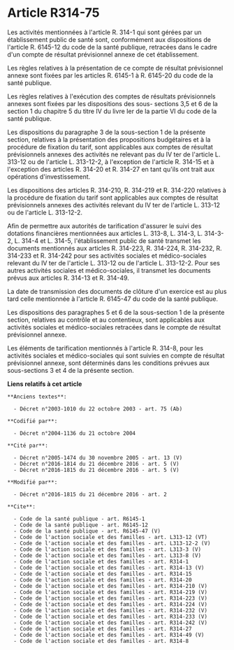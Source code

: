 # Article R314-75

Les activités mentionnées à l'article R. 314-1 qui sont gérées par un établissement public de santé sont, conformément aux
dispositions de l'article R. 6145-12 du code de la santé publique, retracées dans le cadre d'un compte de résultat
prévisionnel annexe de cet établissement. 

Les règles relatives à la présentation de ce compte de résultat prévisionnel annexe sont fixées par les articles R. 6145-1 à
R. 6145-20 du code de la santé publique. 

Les règles relatives à l'exécution des comptes de résultats prévisionnels annexes sont fixées par les dispositions des sous-
sections 3,5 et 6 de la section 1 du chapitre 5 du titre IV du livre Ier de la partie VI du code de la santé publique. 

Les dispositions du paragraphe 3 de la sous-section 1 de la présente section, relatives à la présentation des propositions
budgétaires et à la procédure de fixation du tarif, sont applicables aux comptes de résultat prévisionnels annexes des
activités ne relevant pas du IV ter de l'article L. 313-12 ou de l'article L. 313-12-2, à l'exception de l'article R. 314-15
et à l'exception des articles R. 314-20 et R. 314-27 en tant qu'ils ont trait aux opérations d'investissement. 

Les dispositions des articles R. 314-210, R. 314-219 et R. 314-220 relatives à la procédure de fixation du tarif sont
applicables aux comptes de résultat prévisionnels annexes des activités relevant du IV ter de l'article L. 313-12 ou de
l'article L. 313-12-2. 

Afin de permettre aux autorités de tarification d'assurer le suivi des dotations financières mentionnées aux articles L.
313-8, L. 314-3, L. 314-3-2, L. 314-4 et L. 314-5, l'établissement public de santé transmet les documents mentionnés aux
articles R. 314-223, R. 314-224, R. 314-232, R. 314-233 et R. 314-242 pour ses activités sociales et médico-sociales relevant
du IV ter de l'article L. 313-12 ou de l'article L. 313-12-2. Pour ses autres activités sociales et médico-sociales, il
transmet les documents prévus aux articles R. 314-13 et R. 314-49. 

La date de transmission des documents de clôture d'un exercice est au plus tard celle mentionnée à l'article R. 6145-47 du
code de la santé publique. 

Les dispositions des paragraphes 5 et 6 de la sous-section 1 de la présente section, relatives au contrôle et au contentieux,
sont applicables aux activités sociales et médico-sociales retracées dans le compte de résultat prévisionnel annexe. 

Les éléments de tarification mentionnés à l'article R. 314-8, pour les activités sociales et médico-sociales qui sont suivies
en compte de résultat prévisionnel annexe, sont déterminés dans les conditions prévues aux sous-sections 3 et 4 de la
présente section.

**Liens relatifs à cet article**

	**Anciens textes**:

	  - Décret n°2003-1010 du 22 octobre 2003 - art. 75 (Ab)

	**Codifié par**:

	  - Décret n°2004-1136 du 21 octobre 2004

	**Cité par**:

	  - Décret n°2005-1474 du 30 novembre 2005 - art. 13 (V)
	  - Décret n°2016-1814 du 21 décembre 2016 - art. 5 (V)
	  - Décret n°2016-1815 du 21 décembre 2016 - art. 5 (V)

	**Modifié par**:

	  - Décret n°2016-1815 du 21 décembre 2016 - art. 2

	**Cite**:

	  - Code de la santé publique - art. R6145-1
	  - Code de la santé publique - art. R6145-12
	  - Code de la santé publique - art. R6145-47 (V)
	  - Code de l'action sociale et des familles - art. L313-12 (VT)
	  - Code de l'action sociale et des familles - art. L313-12-2 (V)
	  - Code de l'action sociale et des familles - art. L313-3 (V)
	  - Code de l'action sociale et des familles - art. L313-8 (V)
	  - Code de l'action sociale et des familles - art. R314-1
	  - Code de l'action sociale et des familles - art. R314-13 (V)
	  - Code de l'action sociale et des familles - art. R314-15
	  - Code de l'action sociale et des familles - art. R314-20
	  - Code de l'action sociale et des familles - art. R314-210 (V)
	  - Code de l'action sociale et des familles - art. R314-219 (V)
	  - Code de l'action sociale et des familles - art. R314-223 (V)
	  - Code de l'action sociale et des familles - art. R314-224 (V)
	  - Code de l'action sociale et des familles - art. R314-232 (V)
	  - Code de l'action sociale et des familles - art. R314-233 (V)
	  - Code de l'action sociale et des familles - art. R314-242 (V)
	  - Code de l'action sociale et des familles - art. R314-27
	  - Code de l'action sociale et des familles - art. R314-49 (V)
	  - Code de l'action sociale et des familles - art. R314-8
